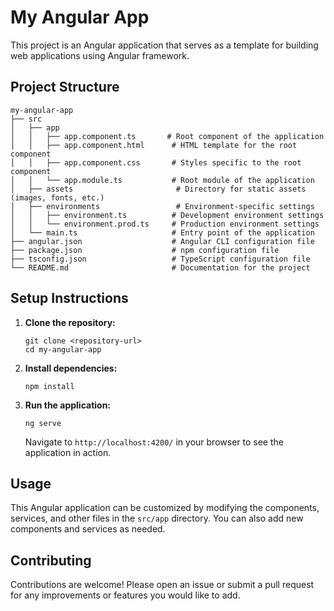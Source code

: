# My Angular App

This project is an Angular application that serves as a template for building web applications using Angular framework.

## Project Structure

```
my-angular-app
├── src
│   ├── app
│   │   ├── app.component.ts       # Root component of the application
│   │   ├── app.component.html      # HTML template for the root component
│   │   ├── app.component.css       # Styles specific to the root component
│   │   └── app.module.ts           # Root module of the application
│   ├── assets                       # Directory for static assets (images, fonts, etc.)
│   ├── environments                 # Environment-specific settings
│   │   ├── environment.ts          # Development environment settings
│   │   └── environment.prod.ts     # Production environment settings
│   └── main.ts                     # Entry point of the application
├── angular.json                    # Angular CLI configuration file
├── package.json                    # npm configuration file
├── tsconfig.json                   # TypeScript configuration file
└── README.md                       # Documentation for the project
```

## Setup Instructions

1. **Clone the repository:**
   ```
   git clone <repository-url>
   cd my-angular-app
   ```

2. **Install dependencies:**
   ```
   npm install
   ```

3. **Run the application:**
   ```
   ng serve
   ```
   Navigate to `http://localhost:4200/` in your browser to see the application in action.

## Usage

This Angular application can be customized by modifying the components, services, and other files in the `src/app` directory. You can also add new components and services as needed.

## Contributing

Contributions are welcome! Please open an issue or submit a pull request for any improvements or features you would like to add.